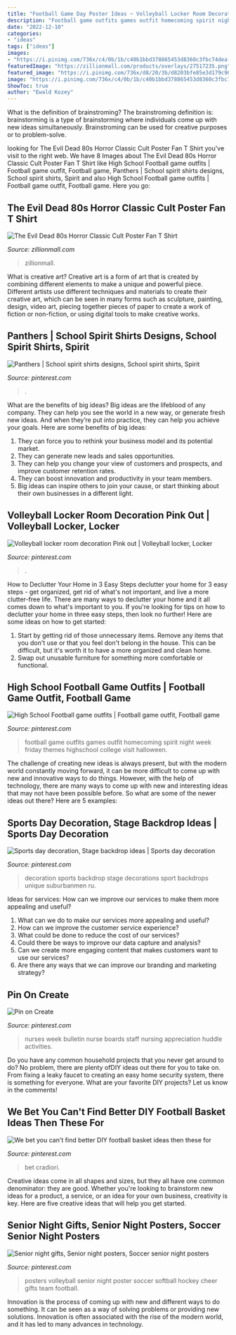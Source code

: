 ```yaml
---
title: "Football Game Day Poster Ideas ~ Volleyball Locker Room Decoration Pink Out"
description: "Football game outfits games outfit homecoming spirit night week friday themes highschool college visit halloween"
date: "2022-12-10"
categories:
- "ideas"
tags: ["ideas"]
images:
- "https://i.pinimg.com/736x/c4/0b/1b/c40b1bbd378865453d8360c3fbc74dea--football-game-outfits-football-game-outfit-highschool.jpg"
featuredImage: "https://zillionmall.com/products/overlays/27517235.png"
featured_image: "https://i.pinimg.com/736x/d8/20/3b/d8203bfe85e3d179c902d51aadc8229b--panthers-love-it.jpg"
image: "https://i.pinimg.com/736x/c4/0b/1b/c40b1bbd378865453d8360c3fbc74dea--football-game-outfits-football-game-outfit-highschool.jpg"
ShowToc: true
author: "Ewald Kozey"
---
```



What is the definition of brainstroming?
The brainstroming definition is:
brainstorming is a type of brainstorming where individuals come up with new ideas simultaneously. Brainstroming can be used for creative purposes or to problem-solve.

	

		
looking for The Evil Dead 80s Horror Classic Cult Poster Fan T Shirt you've visit to the right web. We have 8 Images about The Evil Dead 80s Horror Classic Cult Poster Fan T Shirt like High School Football game outfits | Football game outfit, Football game, Panthers | School spirit shirts designs, School spirit shirts, Spirit and also High School Football game outfits | Football game outfit, Football game. Here you go:
		
    
## The Evil Dead 80s Horror Classic Cult Poster Fan T Shirt

<img loading=lazy src="https://zillionmall.com/products/overlays/27517235.png" onerror="this.onerror=null;this.src='https://tse4.mm.bing.net/th?id=OIP.43856EiKZtc7DU_fm4kYzwAAAA&amp;pid=15.1';" alt="The Evil Dead 80s Horror Classic Cult Poster Fan T Shirt">

_Source: zillionmall.com_

>zillionmall. 

	

What is creative art?
Creative art is a form of art that is created by combining different elements to make a unique and powerful piece. Different artists use different techniques and materials to create their creative art, which can be seen in many forms such as sculpture, painting, design, video art, piecing together pieces of paper to create a work of fiction or non-fiction, or using digital tools to make creative works.

    
## Panthers | School Spirit Shirts Designs, School Spirit Shirts, Spirit

<img loading=lazy src="https://i.pinimg.com/736x/d8/20/3b/d8203bfe85e3d179c902d51aadc8229b--panthers-love-it.jpg" onerror="this.onerror=null;this.src='https://tse3.mm.bing.net/th?id=OIP.DEytbengsU0BICtudCp8-AHaFw&amp;pid=15.1';" alt="Panthers | School spirit shirts designs, School spirit shirts, Spirit">

_Source: pinterest.com_

>. 

	

What are the benefits of big ideas?
Big ideas are the lifeblood of any company. They can help you see the world in a new way, or generate fresh new ideas. And when they’re put into practice, they can help you achieve your goals. Here are some benefits of big ideas: 
1. They can force you to rethink your business model and its potential market.
2. They can generate new leads and sales opportunities.
3. They can help you change your view of customers and prospects, and improve customer retention rates. 
4. They can boost innovation and productivity in your team members. 
5. Big ideas can inspire others to join your cause, or start thinking about their own businesses in a different light. 

    
## Volleyball Locker Room Decoration Pink Out | Volleyball Locker, Locker

<img loading=lazy src="https://i.pinimg.com/1200x/88/53/d8/8853d8c2c4ebdf94b5868d2ef2174a1e.jpg" onerror="this.onerror=null;this.src='https://tse4.mm.bing.net/th?id=OIP.JkHSocJx-ST65m26JR_JhAHaNK&amp;pid=15.1';" alt="Volleyball locker room decoration Pink out | Volleyball locker, Locker">

_Source: pinterest.com_

>. 

	

How to Declutter Your Home in 3 Easy Steps
declutter your home for 3 easy steps - get organized, get rid of what's not important, and live a more clutter-free life.
There are many ways to declutter your home and it all comes down to what's important to you. If you're looking for tips on how to declutter your home in three easy steps, then look no further! Here are some ideas on how to get started: 

1. Start by getting rid of those unnecessary items. Remove any items that you don't use or that you feel don't belong in the house. This can be difficult, but it's worth it to have a more organized and clean home. 
2. Swap out unusable furniture for something more comfortable or functional.

    
## High School Football Game Outfits | Football Game Outfit, Football Game

<img loading=lazy src="https://i.pinimg.com/736x/c4/0b/1b/c40b1bbd378865453d8360c3fbc74dea--football-game-outfits-football-game-outfit-highschool.jpg" onerror="this.onerror=null;this.src='https://tse1.mm.bing.net/th?id=OIP.iu3tccFC5fgrsJTS537UPQHaJ3&amp;pid=15.1';" alt="High School Football game outfits | Football game outfit, Football game">

_Source: pinterest.com_

>football game outfits games outfit homecoming spirit night week friday themes highschool college visit halloween. 

	

The challenge of creating new ideas is always present, but with the modern world constantly moving forward, it can be more difficult to come up with new and innovative ways to do things. However, with the help of technology, there are many ways to come up with new and interesting ideas that may not have been possible before. So what are some of the newer ideas out there? Here are 5 examples: 

    
## Sports Day Decoration, Stage Backdrop Ideas | Sports Day Decoration

<img loading=lazy src="https://i.pinimg.com/736x/39/3b/2f/393b2f660c1eaa5bd6c79a30d92ddf54.jpg" onerror="this.onerror=null;this.src='https://tse1.mm.bing.net/th?id=OIP.pGiJNriHbUOJCCngTBtaCwHaLt&amp;pid=15.1';" alt="Sports day decoration, Stage backdrop ideas | Sports day decoration">

_Source: pinterest.com_

>decoration sports backdrop stage decorations sport backdrops unique suburbanmen ru. 

	

Ideas for services: How can we improve our services to make them more appealing and useful?
1. What can we do to make our services more appealing and useful? 
2. How can we improve the customer service experience? 
3. What could be done to reduce the cost of our services? 
4. Could there be ways to improve our data capture and analysis? 
5. Can we create more engaging content that makes customers want to use our services? 
6. Are there any ways that we can improve our branding and marketing strategy?

    
## Pin On Create

<img loading=lazy src="https://i.pinimg.com/736x/4e/52/74/4e52749d65f18398a7cbdbe41236bed4--nurses-week-bulletin-boards.jpg" onerror="this.onerror=null;this.src='https://tse2.mm.bing.net/th?id=OIP.1SYWsUSJvGdhjz0Iao7R8AHaFi&amp;pid=15.1';" alt="Pin on Create">

_Source: pinterest.com_

>nurses week bulletin nurse boards staff nursing appreciation huddle activities. 

	

Do you have any common household projects that you never get around to do? No problem, there are plenty ofDIY ideas out there for you to take on. From fixing a leaky faucet to creating an easy home security system, there is something for everyone. What are your favorite DIY projects? Let us know in the comments!

    
## We Bet You Can&#039;t Find Better DIY Football Basket Ideas Then These For

<img loading=lazy src="https://i.pinimg.com/736x/a8/d6/13/a8d6130a811e1d16c9fbd717b02078a0.jpg" onerror="this.onerror=null;this.src='https://tse3.mm.bing.net/th?id=OIP.SQtkrTUthMmaeugQVX0COwHaLH&amp;pid=15.1';" alt="We bet you can&#039;t find better DIY football basket ideas then these for">

_Source: pinterest.com_

>bet cradiori. 

	

Creative ideas come in all shapes and sizes, but they all have one common denominator: they are good. Whether you're looking to brainstorm new ideas for a product, a service, or an idea for your own business, creativity is key. Here are five creative ideas that will help you get started.

    
## Senior Night Gifts, Senior Night Posters, Soccer Senior Night Posters

<img loading=lazy src="https://i.pinimg.com/originals/49/6b/f1/496bf1483cb260a74d5570352cea2ebf.jpg" onerror="this.onerror=null;this.src='https://tse4.mm.bing.net/th?id=OIP.VB_UrOr8vBjI81FW0Uvv8wHaJ3&amp;pid=15.1';" alt="Senior night gifts, Senior night posters, Soccer senior night posters">

_Source: pinterest.com_

>posters volleyball senior night poster soccer softball hockey cheer gifts team football. 

	

Innovation is the process of coming up with new and different ways to do something. It can be seen as a way of solving problems or providing new solutions. Innovation is often associated with the rise of the modern world, and it has led to many advances in technology.

